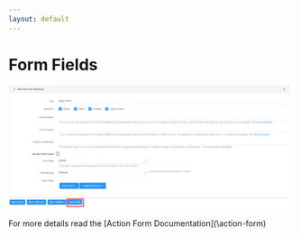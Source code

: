 ```yaml
---
layout: default
---
```


# Form Fields

![add-form](\action-grid\fields\assets\add-form.png)

For more details read the [Action Form Documentation](\action-form\)